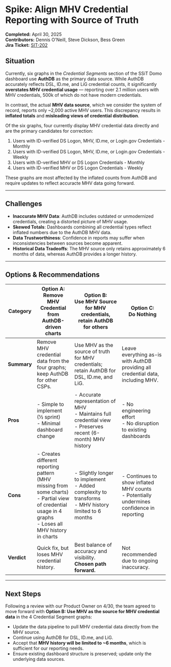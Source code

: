 # Spike: Align MHV Credential Reporting with Source of Truth
**Completed:** April 30, 2025  
**Contributors:** Dennis O'Neill, Steve Dickson, Bess Green  
**Jira Ticket:** [SIT-202](https://jira.devops.va.gov/browse/SIT-202)

## Situation
Currently, six graphs in the *Credential Segments* section of the SSiT Domo dashboard use **AuthDB** as the primary data source. While AuthDB accurately reflects DSL, ID.me, and LiG credential counts, it significantly **overstates MHV credential usage** — reporting over 2.1 million users with MHV credentials, 500k of which do not have modern credentials.

In contrast, the actual **MHV data source**, which we consider the system of record, reports only ~2,000 active MHV users. This discrepancy results in **inflated totals** and **misleading views of credential distribution**.

Of the six graphs, four currently display MHV credential data directly and are the primary candidates for correction:
1. Users with ID-verified DS Logon, MHV, ID.me, or Login.gov Credentials - Monthly
2. Users with ID-verified DS Logon, MHV, ID.me, or Login.gov Credentials - Weekly
3. Users with ID-verified MHV or DS Logon Credentials - Monthly
4. Users with ID-verified MHV or DS Logon Credentials - Weekly

These graphs are most affected by the inflated counts from AuthDB and require updates to reflect accuracte MHV data going forward. 

---

## Challenges
- **Inaccurate MHV Data**: AuthDB includes outdated or unmodernized credentials, creating a distorted picture of MHV usage.
- **Skewed Totals**: Dashboards combining all credential types reflect inflated numbers due to the AuthDB MHV data.
- **Data Trustworthiness**: Confidence in reports may suffer when inconsistencies between sources become apparent.
- **Historical Data Tradeoffs**: The MHV source only retains approximately 6 months of data, whereas AuthDB provides a longer history.

---

## Options & Recommendations

| Category   | Option A:<br>**Remove MHV Credential from AuthDB-driven charts** | Option B:<br>**Use MHV Source for MHV credentials, retain AuthDB for others** | Option C:<br>**Do Nothing** |
|------------|------------------------------------------------|--------------------------------------------------------------|-----------------------------|
| **Summary** | Remove MHV credential data from the four graphs; keep AuthDB for other CSPs. | Use MHV as the source of truth for MHV credentials; retain AuthDB for DSL, ID.me, and LiG. | Leave everything as-is with AuthDB providing all credential data, including MHV. |
| **Pros** | - Simple to implement (½ sprint)<br>- Minimal dashboard change | - Accurate representation of MHV<br>- Maintains full credential view<br>- Preserves recent (6-month) MHV history | - No engineering effort<br>- No disruption to existing dashboards |
| **Cons** | - Creates different reporting pattern (MHV missing from some charts)<br>- Partial view of credential usage in 4 graphs<br>- Loses all MHV history in charts | - Slightly longer to implement<br>- Added complexity to transforms<br>- MHV history limited to 6 months | - Continues to show inflated MHV counts<br>- Potentially undermines confidence in reporting |
| **Verdict** | Quick fix, but loses MHV credential history. | Best balance of accuracy and visibility.<br>**Chosen path forward.** | Not recommended due to ongoing inaccuracy. |

---

## Next Steps
Following a review with our Product Owner on 4/30, the team agreed to move forward with **Option B: Use MHV as the source for MHV credential data** in the 4 Credential Segment graphs:
- Update the data pipeline to pull MHV credential data directly from the MHV source.
- Continue using AuthDB for DSL, ID.me, and LiG.
- Accept that **MHV history will be limited to ~6 months**, which is sufficient for our reporting needs.
- Ensure existing dashboard structure is preserved; update only the underlying data sources.
